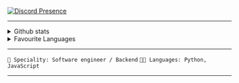 [![Discord Presence](https://lanyard.cnrad.dev/api/764504640007045130)](https://discord.com/users/764504640007045130)
</div>
<hr>
<details>
    <summary>Github stats</summary>
    <p align="center">
        <img src="https://github-readme-stats.vercel.app/api?username=neverjar&show_icons=true&bg_color=00000000" />
    </p>
</details>
<details>
    <summary>Favourite Languages</summary>
    <p align="center">
        <img src="https://github-readme-stats.vercel.app/api/top-langs/?username=neverjar&show_icons=true&bg_color=00000000" />
    </p>
</details>
<hr>
<div class="text-align: center;">
    <code>👷 Speciality: Software engineer / Backend</code>
    <code>🧑‍💻 Languages: Python, JavaScript</code>
</div>
<hr>

